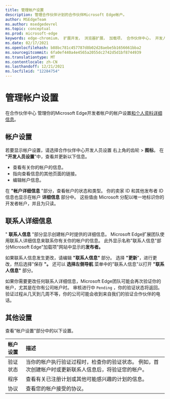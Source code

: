 ```yaml
---
title: 管理帐户设置
description: 管理合作伙伴计划的合作伙伴Microsoft Edge帐户。
author: MSEdgeTeam
ms.author: msedgedevrel
ms.topic: conceptual
ms.prod: microsoft-edge
keywords: edge-chromium， 扩展开发， 浏览器扩展， 加载项， 合作伙伴中心， 开发人员
ms.date: 02/17/2021
ms.openlocfilehash: b88bc781c457787d8b02d28aebe5b1656661bba2
ms.sourcegitcommit: 6fa0ef440a4e4565a2055dc2742d5d1bf8744939
ms.translationtype: MT
ms.contentlocale: zh-CN
ms.lasthandoff: 12/21/2021
ms.locfileid: "12284754"
---
```

# <a name="manage-account-settings"></a>管理帐户设置

在合作伙伴中心 管理你的Microsoft Edge开发者帐户的帐户设置[和个人资料详细信息](https://partner.microsoft.com/dashboard/microsoftedge/public/login?ref=dd)。


<!-- ====================================================================== -->
## <a name="account-settings"></a>帐户设置

若要显示帐户设置，请选择合作伙伴中心开发人员设置 右上角的齿轮[](https://partner.microsoft.com/dashboard/microsoftedge/public/login?ref=dd)  >  **图标**。  在 **"开发人员设置**"中，查看并更新以下信息。

*   查看有关你的帐户的信息。
*   指向查看信息的其他页面的链接。
*   编辑帐户信息。

在 **"帐户详细信息** "部分，查看帐户的状态和类型。  你的卖家 ID 和其他发布者 ID 信息也显示在帐户 **详细信息** 部分中。  这些值由 Microsoft 分配以唯一地标识你的开发者帐户，并且为只读。


<!-- ====================================================================== -->
## <a name="contact-details"></a>联系人详细信息

" **联系人信息** "部分显示创建帐户时提供的详细信息。  Microsoft Edge扩展团队使用联系人详细信息来联系你有关你的帐户的信息。  此外显示名称"联系人信息"部分Microsoft Edge"加载项"网站中显示的**发布者。**

如果联系人信息发生更改，请编辑 **"联系人信息"** 部分。  选择 **"更新**"，进行更改，然后选择"保存 **"。**  还可以 **选择左侧导航** 菜单中的"联系人信息"以打开 **"联系人信息"** 部分。

如果你需要更改任何联系人详细信息，Microsoft Edge团队可能会再次验证你的帐户，尤其是在你有公司帐户时。  审核进行中 `Pending` ，你的验证状态将返回。  验证过程从几天到几周不等，你的公司可能会收到来自我们的验证合作伙伴的电话。


<!-- ====================================================================== -->
## <a name="other-settings"></a>其他设置

查看"帐户设置"部分中的以下设置。

| 帐户设置 | 描述 |
|:--- |:--- |
| 验证状态 | 当你的帐户执行验证过程时，检查你的验证状态。  例如，首次创建帐户时或更新联系人信息后，将验证您的帐户。 |
| 程序 | 查看有关已注册计划或其他可能感兴趣的计划的信息。 |
| 协议 | 查看您的帐户接受的协议。 |
